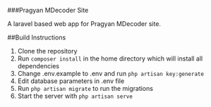 ###Pragyan MDecoder Site

A laravel based web app for Pragyan MDecoder site.

##Build Instructions

1. Clone the repository
2. Run `composer install` in the home directory which will install all dependencies
3. Change .env.example to .env and run `php artisan key:generate`
4. Edit database parameters in .env file
5. Run `php artisan migrate` to run the migrations
6. Start the server with `php artisan serve`